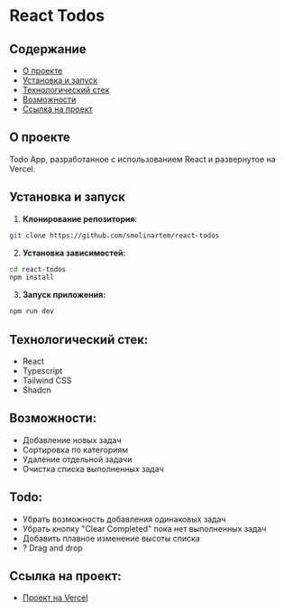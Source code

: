 # React Todos

## Содержание

- [О проекте](#о-проекте)
- [Установка и запуск](#установка-и-запуск)
- [Технологический стек](#технологический-стек)
- [Возможности](#возможности)
- [Ссылка на проект](#Ссылка-на-проект)

## О проекте

Todo App, разработанное с использованием React и развернутое на Vercel.

## Установка и запуск

1. **Клонирование репозитория**:

```sh
git clone https://github.com/smolinartem/react-todos
```

2. **Установка зависимостей:**

```sh
cd react-todos
npm install
```

3. **Запуск приложения:**

```sh
npm run dev
```

## Технологический стек:

- React
- Typescript
- Tailwind CSS
- Shadcn

## Возможности:

- Добавление новых задач
- Сортировка по категориям
- Удаление отдельной задачи
- Очистка списка выполненных задач

## Todo:

- Убрать возможность добавления одинаковых задач
- Убрать кнопку "Clear Completed" пока нет выполненных задач
- Добавить плавное изменение высоты списка
- ? Drag and drop

## Ссылка на проект:

- [Проект на Vercel](https://krutopognali-react-todos.vercel.app/)
